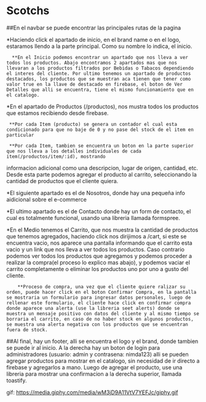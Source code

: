 # Scotchs
##En el navbar se puede encontrar las principales rutas de la pagina

 *Haciendo click el apartado de inicio, en el brand name o en el logo, estaramos llendo a la parte principal. Como su nombre lo indica, el inicio.
 
 
      **En el Inicio podemos encontrar un apartado que nos lleva a ver todos los productos. Abajo encontramos 2 apartados mas que nos llevaran a los productos filtrados por Bebidas o Tabacos dependiendo el interes del cliente. Por ultimo tenemos un apartado de productos destacados, los productos que se muestran aca tienen que tener como valor true en la llave de destacado en firebase, el boton de Ver Detalles que alli se encuentra, tiene el mismo funcionamiento que en el catalogo.
      
      
  *En el apartado de Productos (/productos), nos mustra todos los productos que estamos recibiendo desde firebase.
  
  
     **Por cada Item (producto) se genera un contador el cual esta condicionado para que no baje de 0 y no pase del stock de el item en particular
     
     **Por cada Item, tambien se encuentra un boton en la parte superior que nos lleva a los detalles individuales de cada item(/productos/item/:id), mostrando 
     
     
  informacion adicional como una descripcion, lugar de origen, cantidad, etc. Desde esta parte podemos agregar el producto al carrito, seleccionando la cantidad           de productos que el cliente quiera.
  
  
  *El siguiente apartado es el de Nosotros, donde hay una pequeña info aidicional sobre el e-commerce
  
  *El ultimo apartado es el de Contacto donde hay un form de contacto, el cual es totalmente funcional, usando una libreria llamada formspree.
  
  *En el Medio tenemos el Carrito, que nos muestra la cantidad de productos que tenemos agregados, haciendo click nos dirijimos a /cart, si este se encuentra vacio, nos aparece una pantalla informando que el carrito esta vacio y un link que nos lleva a ver todos los productos. Caso contrario podemos ver todos los productos que agregamos y podemos proceder a realizar la compra(el proceso lo explico mas abajo), y podemos vaciar el carrito completamente o eliminar los productos uno por uno a gusto del cliente.
  
  
        **Proceso de compra, una vez que el cliente quiere ralizar su orden, puede hacer click en el boton Confirmar Compra, en la pantalla se mostraria un formulario para ingresar datos personales, luego de rellenar este formulario, el cliente hace click en confirmar compra donde aparece una alerta (use la libreria seet alerts) donde se muestra un mensaje positivo con datos del cliente y al mismo tiempo se borraria el carrito, en caso de no haber stock en algunos productos, se muestra una alerta negativa con los productos que se encuentran fuera de stock.
        
        
        
##Al final, hay un footer, alli se encuentra el logo y el brand, donde tambien se puede ir al inicio. A la derecha hay un boton de login para administradores (usuario: admin y contrasena: nimda123) alli se pueden agregar productos para mostrar en el catalogo, sin necesidad de ir directo a firebase y agregarlos a mano. Luego de agregar el producto, use una libreria para mostrar una confirmacion a la derecha superior, llamada toastify.
   
   
gif: https://media.giphy.com/media/wM3jD9A11VtV7YEFJc/giphy.gif
  
